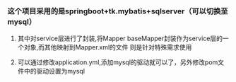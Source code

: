 ### 这个项目采用的是springboot+tk.mybatis+sqlserver（可以切换至mysql）
1. 其中对service层进行了封装,将Mapper<T> baseMapper封装作为service层的一个对象,而其他映射到Mapper.xml的文件
则是针对特殊需求使用

2. 可以通过修改application.yml,添加mysql的驱动就可以了，另外修改pom文件中的驱动设置为mysql

